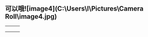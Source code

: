 ## 可以哦![image4](C:\Users\l\Pictures\Camera Roll\image4.jpg)


|      |      |      |
| ---- | ---- | ---- |
|      |      |      |
|      |      |      |
|      |      |      |

